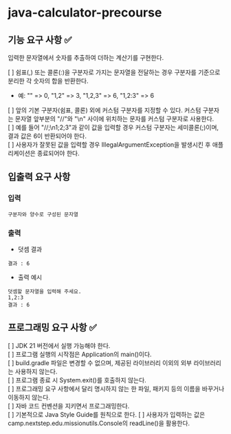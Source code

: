 # java-calculator-precourse

## 기능 요구 사항  ✅
입력한 문자열에서 숫자를 추출하여 더하는 계산기를 구현한다.

[  ] 쉼표(,) 또는 콜론(:)을 구분자로 가지는 문자열을 전달하는 경우 구분자를 기준으로 분리한 각 숫자의 합을 반환한다.  
  - 예: "" => 0, "1,2" => 3, "1,2,3" => 6, "1,2:3" => 6  

[  ] 앞의 기본 구분자(쉼표, 콜론) 외에 커스텀 구분자를 지정할 수 있다. 커스텀 구분자는 문자열 앞부분의 "//"와 "\n" 사이에 위치하는 문자를 커스텀 구분자로 사용한다.  
[  ] 예를 들어 "//;\n1;2;3"과 같이 값을 입력할 경우 커스텀 구분자는 세미콜론(;)이며, 결과 값은 6이 반환되어야 한다.  
[  ] 사용자가 잘못된 값을 입력할 경우 IllegalArgumentException을 발생시킨 후 애플리케이션은 종료되어야 한다.  


## 입출력 요구 사항
### 입력
```
구분자와 양수로 구성된 문자열
```
### 출력
- 덧셈 결과
```
결과 : 6
```
- 출력 예시
```
덧셈할 문자열을 입력해 주세요.
1,2:3
결과 : 6
```

## 프로그래밍 요구 사항 ✅

[  ] JDK 21 버전에서 실행 가능해야 한다.  
[  ] 프로그램 실행의 시작점은 Application의 main()이다.  
[  ] build.gradle 파일은 변경할 수 없으며, 제공된 라이브러리 이외의 외부 라이브러리는 사용하지 않는다.  
[  ] 프로그램 종료 시 System.exit()를 호출하지 않는다.  
[  ] 프로그래밍 요구 사항에서 달리 명시하지 않는 한 파일, 패키지 등의 이름을 바꾸거나 이동하지 않는다.  
[  ] 자바 코드 컨벤션을 지키면서 프로그래밍한다.  
[  ] 기본적으로 Java Style Guide를 원칙으로 한다.
[  ] 사용자가 입력하는 값은 camp.nextstep.edu.missionutils.Console의 readLine()을 활용한다.  